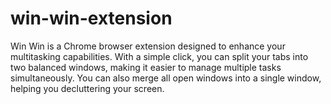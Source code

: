 # win-win-extension
Win Win is a Chrome browser extension designed to enhance your multitasking capabilities. With a simple click, you can split your tabs into two balanced windows, making it easier to manage multiple tasks simultaneously. You can also merge all open windows into a single window, helping you decluttering your screen.
